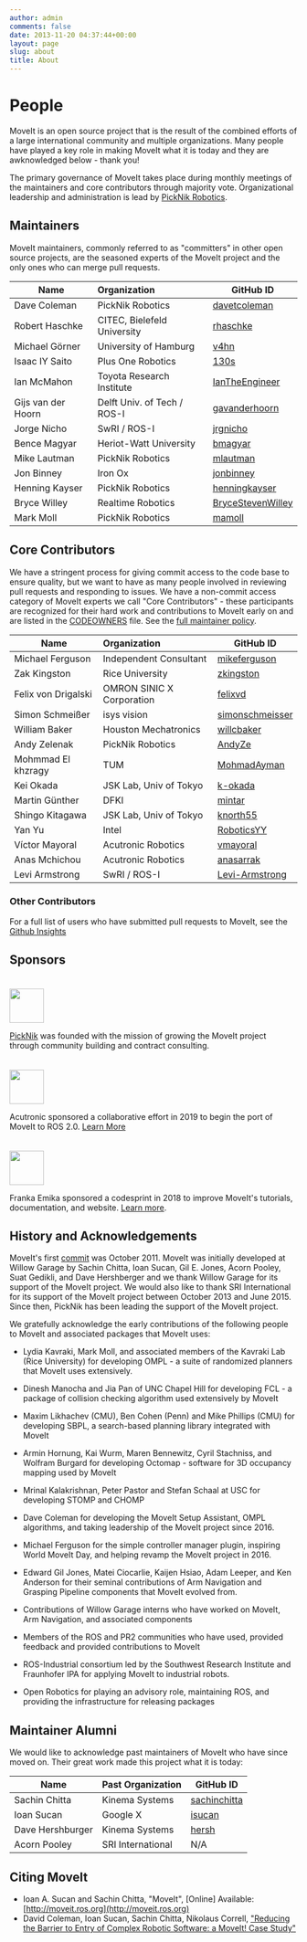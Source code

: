 ```yaml
---
author: admin
comments: false
date: 2013-11-20 04:37:44+00:00
layout: page
slug: about
title: About
---
```


# People

MoveIt is an open source project that is the result of the combined efforts of a large international community and multiple organizations. Many people have played a key role in making MoveIt what it is today and they are awknowledged below - thank you!

The primary governance of MoveIt takes place during monthly meetings of the maintainers and core contributors through majority vote. Organizational leadership and administration is lead by [PickNik Robotics](https://picknik.ai/).

## Maintainers

MoveIt maintainers, commonly referred to as "committers" in other open source projects, are the seasoned experts of the MoveIt project and the only ones who can merge pull requests.

Name               | Organization | GitHub ID
------------------ |:------------- |-------------|
Dave Coleman       | PickNik Robotics | [davetcoleman](https://github.com/davetcoleman)
Robert Haschke     | CITEC, Bielefeld University | [rhaschke](https://github.com/rhaschke)
Michael Görner     | University of Hamburg | [v4hn](https://github.com/v4hn)
Isaac IY Saito     | Plus One Robotics | [130s](https://github.com/130s)
Ian McMahon        | Toyota Research Institute | [IanTheEngineer](https://github.com/IanTheEngineer)
Gijs van der Hoorn | Delft Univ. of Tech / ROS-I | [gavanderhoorn](https://github.com/gavanderhoorn)
Jorge Nicho        | SwRI / ROS-I | [jrgnicho](https://github.com/jrgnicho)
Bence Magyar       | Heriot-Watt University | [bmagyar](https://github.com/bmagyar)
Mike Lautman       | PickNik Robotics | [mlautman](https://github.com/mlautman)
Jon Binney         | Iron Ox | [jonbinney](https://github.com/jonbinney)
Henning Kayser     | PickNik Robotics | [henningkayser](https://github.com/henningkayser)
Bryce Willey       | Realtime Robotics | [BryceStevenWilley](https://github.com/BryceStevenWilley)
Mark Moll          | PickNik Robotics | [mamoll](https://github.com/mamoll)

## Core Contributors

We have a stringent process for giving commit access to the code base to ensure quality, but we want to have as many people involved in reviewing pull requests and responding to issues. We have a non-commit access category of MoveIt experts we call "Core Contributors" - these participants are recognized for their hard work and contributions to MoveIt early on and are listed in the [CODEOWNERS](https://github.com/ros-planning/moveit/blob/master/.github/CODEOWNERS) file. See the [full maintainer policy](maintainer_policy).

Name                | Organization  | GitHub ID
------------------- |:------------- |-------------|
Michael Ferguson    | Independent Consultant | [mikeferguson](https://github.com/mikeferguson)
Zak Kingston        | Rice University | [zkingston](https://github.com/zkingston)
Felix von Drigalski | OMRON SINIC X Corporation | [felixvd](https://github.com/felixvd)
Simon Schmeißer     | isys vision | [simonschmeisser](https://github.com/simonschmeisser)
William Baker       | Houston Mechatronics | [willcbaker](https://github.com/willcbaker)
Andy Zelenak        | PickNik Robotics | [AndyZe](https://github.com/AndyZe)
Mohmmad El khzragy  | TUM | [MohmadAyman](https://github.com/MohmadAyman)
Kei Okada           | JSK Lab, Univ of Tokyo | [k-okada](https://github.com/k-okada)
Martin Günther      | DFKI | [mintar](https://github.com/mintar)
Shingo Kitagawa     | JSK Lab, Univ of Tokyo | [knorth55](https://github.com/knorth55)
Yan Yu              | Intel | [RoboticsYY](https://github.com/RoboticsYY)
Víctor Mayoral      | Acutronic Robotics | [vmayoral](https://github.com/vmayoral)
Anas Mchichou       | Acutronic Robotics | [anasarrak](https://github.com/anasarrak)
Levi Armstrong      | SwRI / ROS-I | [Levi-Armstrong](https://github.com/Levi-Armstrong)

### Other Contributors

For a full list of users who have submitted pull requests to MoveIt, see the [Github Insights](https://github.com/ros-planning/moveit/graphs/contributors)

## Sponsors

<a href="http://picknik.ai"><img src="{{ site.url }}/assets/images/sponsors/picknik.png" height="60" style="margin-top:20px"/></a>

[PickNik](http://picknik.ai/) was founded with the mission of growing the MoveIt project through community building and contract consulting.

<a href="https://acutronicrobotics.com"><img src="{{ site.url }}/assets/images/sponsors/acutronicrobotics.jpg" height="60" style="margin-top:20px"/></a>

Acutronic sponsored a collaborative effort in 2019 to begin the port of MoveIt to ROS 2.0. [Learn More](https://moveit.ros.org/moveit!/ros/2019/03/01/announcing-the-moveit-2-port.html)

<a href="https://franka.de"><img src="{{ site.url }}/assets/images/sponsors/franka_logo.png" height="60" style="margin-top:20px"/></a>

Franka Emika sponsored a codesprint in 2018 to improve MoveIt's tutorials, documentation, and website. [Learn more](http://moveit.ros.org/moveit!/ros/2018/02/26/tutorials-documentation-codesprint.html).

## History and Acknowledgements

MoveIt's first [commit](https://github.com/ros-planning/moveit/commit/206e93c555a6ddcdbe826809c30b90b89bbb52d8) was October 2011. MoveIt was initially developed at Willow Garage by Sachin Chitta, Ioan Sucan, Gil E. Jones, Acorn Pooley, Suat Gedikli, and Dave Hershberger and we thank Willow Garage for its support of the MoveIt project. We would also like to thank SRI International for its support of the MoveIt project between October 2013 and June 2015. Since then, PickNik has been leading the support of the MoveIt project.

We gratefully acknowledge the early contributions of the following people to MoveIt and associated packages that MoveIt uses:

  * Lydia Kavraki, Mark Moll, and associated members of the Kavraki Lab (Rice University) for developing OMPL - a suite of randomized planners that MoveIt uses extensively.

  * Dinesh Manocha and Jia Pan of UNC Chapel Hill for developing FCL - a package of collision checking algorithm used extensively by MoveIt

  * Maxim Likhachev (CMU), Ben Cohen (Penn) and Mike Phillips (CMU) for developing SBPL, a search-based planning library integrated with MoveIt

  * Armin Hornung, Kai Wurm, Maren Bennewitz, Cyril Stachniss, and Wolfram Burgard for developing Octomap - software for 3D occupancy mapping used by MoveIt

  * Mrinal Kalakrishnan, Peter Pastor and Stefan Schaal at USC for developing STOMP and CHOMP

  * Dave Coleman for developing the MoveIt Setup Assistant, OMPL algorithms, and taking leadership of the MoveIt project since 2016.

  * Michael Ferguson for the simple controller manager plugin, inspiring World MoveIt Day, and helping revamp the MoveIt project in 2016.

  * Edward Gil Jones, Matei Ciocarlie, Kaijen Hsiao, Adam Leeper, and Ken Anderson for their seminal contributions of Arm Navigation and Grasping Pipeline components that MoveIt evolved from.

  * Contributions of Willow Garage interns who have worked on MoveIt, Arm Navigation, and associated components

  * Members of the ROS and PR2 communities who have used, provided feedback and provided contributions to MoveIt

  * ROS-Industrial consortium led by the Southwest Research Institute and Fraunhofer IPA for applying MoveIt to industrial robots.

  * Open Robotics for playing an advisory role, maintaining ROS, and providing the infrastructure for releasing packages

## Maintainer Alumni

We would like to acknowledge past maintainers of MoveIt who have since moved on. Their great work made this project what it is today:

Name | Past Organization | GitHub ID
------------ |:------------- |-------------|
Sachin Chitta | Kinema Systems | [sachinchitta](https://github.com/sachinchitta)
Ioan Sucan | Google X | [isucan](https://github.com/isucan)
Dave Hershburger | Kinema Systems | [hersh](https://github.com/hersh) |
Acorn Pooley | SRI International | N/A |

## Citing MoveIt

  * Ioan A. Sucan and Sachin Chitta, "MoveIt", [Online] Available: [http://moveit.ros.org](http://moveit.ros.org)
  * David Coleman, Ioan Sucan, Sachin Chitta, Nikolaus Correll, ["Reducing the Barrier to Entry of Complex Robotic Software: a MoveIt! Case Study"](https://arxiv.org/abs/1404.3785)
